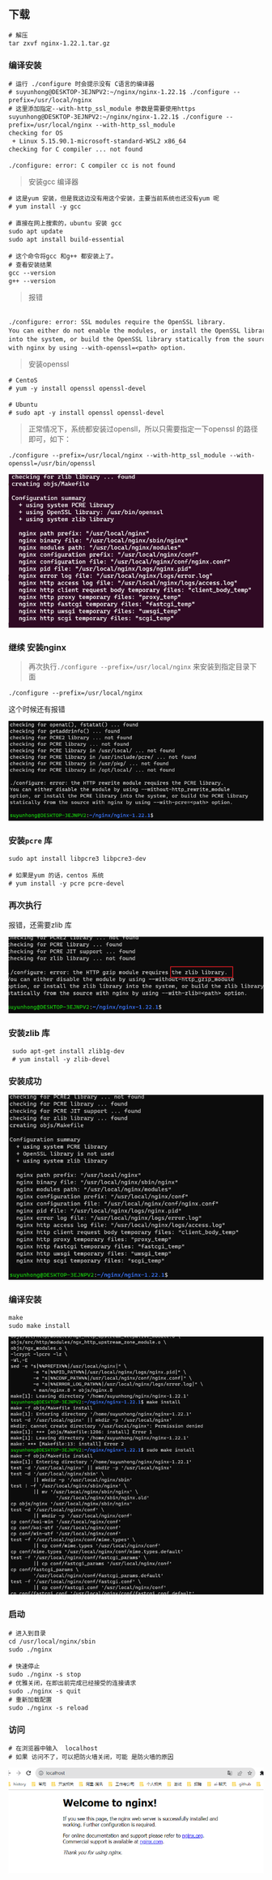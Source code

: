 



## 下载



```properties
# 解压
tar zxvf nginx-1.22.1.tar.gz
```



### 编译安装

```properties
# 运行 ./configure 时会提示没有 C语言的编译器
# suyunhong@DESKTOP-3EJNPV2:~/nginx/nginx-1.22.1$ ./configure --prefix=/usr/local/nginx
# 这里添加指定--with-http_ssl_module 参数是需要使用https 
suyunhong@DESKTOP-3EJNPV2:~/nginx/nginx-1.22.1$ ./configure --prefix=/usr/local/nginx --with-http_ssl_module
checking for OS
 + Linux 5.15.90.1-microsoft-standard-WSL2 x86_64
checking for C compiler ... not found

./configure: error: C compiler cc is not found

```

> 安装gcc 编译器

```properties
# 这是yum 安装，但是我这边没有用这个安装，主要当前系统也还没有yum 呢
# yum install -y gcc

# 直接在网上搜索的，ubuntu 安装 gcc
sudo apt update
sudo apt install build-essential

# 这个命令将gcc 和g++ 都安装上了。
# 查看安装结果
gcc --version
g++ --version
```



> 报错

```txt

./configure: error: SSL modules require the OpenSSL library.
You can either do not enable the modules, or install the OpenSSL library
into the system, or build the OpenSSL library statically from the source
with nginx by using --with-openssl=<path> option.
```

> 安装openssl

```properties
# CentoS
# yum -y install openssl openssl-devel

# Ubuntu
# sudo apt -y install openssl openssl-devel
```

> 正常情况下，系统都安装过opensll，所以只需要指定一下openssl 的路径即可，如下：

```properties
./configure --prefix=/usr/local/nginx --with-http_ssl_module --with-openssl=/usr/bin/openssl
```

![image-20231015220002351](nginx-01-下载与安装.assets/image-20231015220002351.png)





### 继续 安装nginx

>  再次执行`./configure --prefix=/usr/local/nginx` 来安装到指定目录下面

```properties
./configure --prefix=/usr/local/nginx
```

这个时候还有报错

![image-20231004192553713](nginx-01.assets/image-20231004192553713.png)



### 安装`pcre` 库

```properties
sudo apt install libpcre3 libpcre3-dev

# 如果是yum 的话，centos 系统
# yum install -y pcre pcre-devel 
```



### 再次执行

报错，还需要zlib 库

![image-20231004193134557](nginx-01.assets/image-20231004193134557.png)



### 安装zlib 库

```properties
 sudo apt-get install zlib1g-dev
 # yum install -y zlib-devel
```



### 安装成功

![image-20231004193258432](nginx-01.assets/image-20231004193258432.png)



### 编译安装

```properties
make
sudo make install 
```

![image-20231004193429107](nginx-01.assets/image-20231004193429107.png)



### 启动

```properties
# 进入到目录
cd /usr/local/nginx/sbin
sudo ./nginx

# 快速停止
sudo ./nginx -s stop 
# 优雅关闭，在即出前完成已经接受的连接请求
sudo ./nginx -s quit
# 重新加载配置
sudo ./nginx -s reload 
```

### 访问

```properties
# 在浏览器中输入  localhost
# 如果 访问不了，可以把防火墙关闭，可能 是防火墙的原因
```

![image-20231004193725628](nginx-01.assets/image-20231004193725628.png)

